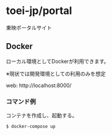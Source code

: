 # toei-jp/portal

東映ポータルサイト

## Docker

ローカル環境としてDockerが利用できます。

※現状では開発環境としての利用のみを想定

web: http://localhost:8000/

### コマンド例

コンテナを作成し、起動する。

```sh
$ docker-compose up
```
